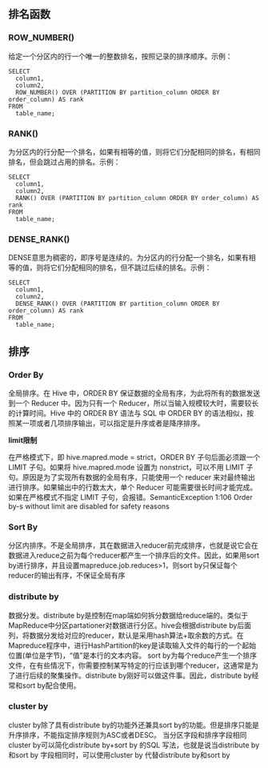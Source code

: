## 排名函数
### ROW_NUMBER()
给定一个分区内的行一个唯一的整数排名，按照记录的排序顺序。示例：
```hiveql
SELECT
  column1,
  column2,
  ROW_NUMBER() OVER (PARTITION BY partition_column ORDER BY order_column) AS rank
FROM
  table_name;

```

### RANK()
为分区内的行分配一个排名，如果有相等的值，则将它们分配相同的排名，有相同排名，但会跳过占用的排名。示例：
```hiveql
SELECT
  column1,
  column2,
  RANK() OVER (PARTITION BY partition_column ORDER BY order_column) AS rank
FROM
  table_name;

```
### DENSE_RANK()
DENSE意思为稠密的，即序号是连续的。为分区内的行分配一个排名，如果有相等的值，则将它们分配相同的排名，但不跳过后续的排名。示例：
```hiveql
SELECT
  column1,
  column2,
  DENSE_RANK() OVER (PARTITION BY partition_column ORDER BY order_column) AS rank
FROM
  table_name;

```
## 排序
### Order By
全局排序。在 Hive 中，ORDER BY 保证数据的全局有序，为此将所有的数据发送到一个 Reducer 中。因为只有一个 Reducer，所以当输入规模较大时，需要较长的计算时间。Hive 中的 ORDER BY 语法与 SQL 中 ORDER BY 的语法相似，按照某一项或者几项排序输出，可以指定是升序或者是降序排序。

**limit限制**

在严格模式下，即 hive.mapred.mode = strict，ORDER BY 子句后面必须跟一个 LIMIT 子句。如果将 hive.mapred.mode 设置为 nonstrict，可以不用 LIMIT 子句。原因是为了实现所有数据的全局有序，只能使用一个 reducer 来对最终输出进行排序。如果输出中的行数太大，单个 Reducer 可能需要很长时间才能完成。如果在严格模式不指定 LIMIT 子句，会报错。SemanticException 1:106 Order by-s without limit are disabled for safety reasons

### Sort By
分区内排序。不是全局排序，其在数据进入reducer前完成排序，也就是说它会在数据进入reduce之前为每个reducer都产生一个排序后的文件。因此，如果用sort by进行排序，并且设置mapreduce.job.reduces>1，则sort by只保证每个reducer的输出有序，不保证全局有序

### distribute by
数据分发。distribute by是控制在map端如何拆分数据给reduce端的。类似于MapReduce中分区partationer对数据进行分区。hive会根据distribute by后面列，将数据分发给对应的reducer，默认是采用hash算法+取余数的方式。在Mapreduce程序中，进行HashPartition的key是读取输入文件的每行的一个起始位置(单位是字节)，“值”是本行的文本内容。
sort by为每个reduce产生一个排序文件，在有些情况下，你需要控制某写特定的行应该到哪个reducer，这通常是为了进行后续的聚集操作。distribute by刚好可以做这件事。因此，distribute by经常和sort by配合使用。
### cluster by
cluster by除了具有distribute by的功能外还兼具sort by的功能。但是排序只能是升序排序，不能指定排序规则为ASC或者DESC。
当分区字段和排序字段相同cluster by可以简化distribute by+sort by 的SQL 写法，也就是说当distribute by和sort by 字段相同时，可以使用cluster by 代替distribute by和sort by